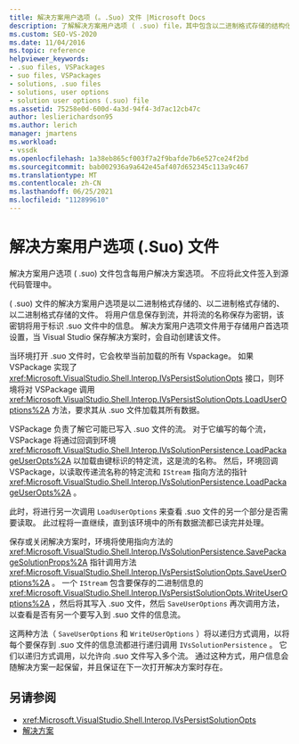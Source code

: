 ```yaml
---
title: 解决方案用户选项 (。.Suo) 文件 |Microsoft Docs
description: 了解解决方案用户选项 ( .suo) file，其中包含以二进制格式存储的结构化存储文件中的每用户解决方案选项。
ms.custom: SEO-VS-2020
ms.date: 11/04/2016
ms.topic: reference
helpviewer_keywords:
- .suo files, VSPackages
- suo files, VSPackages
- solutions, .suo files
- solutions, user options
- solution user options (.suo) file
ms.assetid: 75258e0d-600d-4a3d-94f4-3d7ac12cb47c
author: leslierichardson95
ms.author: lerich
manager: jmartens
ms.workload:
- vssdk
ms.openlocfilehash: 1a38eb865cf003f7a2f9bafde7b6e527ce24f2bd
ms.sourcegitcommit: bab002936a9a642e45af407d652345c113a9c467
ms.translationtype: MT
ms.contentlocale: zh-CN
ms.lasthandoff: 06/25/2021
ms.locfileid: "112899610"
---
```

# <a name="solution-user-options-suo-file"></a>解决方案用户选项 (.Suo) 文件
解决方案用户选项 ( .suo) 文件包含每用户解决方案选项。 不应将此文件签入到源代码管理中。

  ( .suo) 文件的解决方案用户选项是以二进制格式存储的、以二进制格式存储的、以二进制格式存储的文件。 将用户信息保存到流，并将流的名称保存为密钥，该密钥将用于标识 .suo 文件中的信息。 解决方案用户选项文件用于存储用户首选项设置，当 Visual Studio 保存解决方案时，会自动创建该文件。

 当环境打开 .suo 文件时，它会枚举当前加载的所有 Vspackage。 如果 VSPackage 实现了 <xref:Microsoft.VisualStudio.Shell.Interop.IVsPersistSolutionOpts> 接口，则环境将对 VSPackage 调用 <xref:Microsoft.VisualStudio.Shell.Interop.IVsPersistSolutionOpts.LoadUserOptions%2A> 方法，要求其从 .suo 文件加载其所有数据。

 VSPackage 负责了解它可能已写入 .suo 文件的流。 对于它编写的每个流，VSPackage 将通过回调到环境 <xref:Microsoft.VisualStudio.Shell.Interop.IVsSolutionPersistence.LoadPackageUserOpts%2A> 以加载由键标识的特定流，这是流的名称。 然后，环境回调 VSPackage，以读取传递流名称的特定流和 `IStream` 指向方法的指针 <xref:Microsoft.VisualStudio.Shell.Interop.IVsSolutionPersistence.LoadPackageUserOpts%2A> 。

 此时，将进行另一次调用 `LoadUserOptions` 来查看 .suo 文件的另一个部分是否需要读取。 此过程将一直继续，直到该环境中的所有数据流都已读完并处理。

 保存或关闭解决方案时，环境将使用指向方法的 <xref:Microsoft.VisualStudio.Shell.Interop.IVsSolutionPersistence.SavePackageSolutionProps%2A> 指针调用方法 <xref:Microsoft.VisualStudio.Shell.Interop.IVsPersistSolutionOpts.SaveUserOptions%2A> 。 一个 `IStream` 包含要保存的二进制信息的 <xref:Microsoft.VisualStudio.Shell.Interop.IVsPersistSolutionOpts.WriteUserOptions%2A> ，然后将其写入 .suo 文件，然后 `SaveUserOptions` 再次调用方法，以查看是否有另一个要写入到 .suo 文件的信息流。

 这两种方法（ `SaveUserOptions` 和 `WriteUserOptions` ）将以递归方式调用，以将每个要保存到 .suo 文件的信息流都进行递归调用 `IVsSolutionPersistence` 。 它们以递归方式调用，以允许向 .suo 文件写入多个流。 通过这种方式，用户信息会随解决方案一起保留，并且保证在下一次打开解决方案时存在。

## <a name="see-also"></a>另请参阅
- <xref:Microsoft.VisualStudio.Shell.Interop.IVsPersistSolutionOpts>
- [解决方案](../../extensibility/internals/solutions-overview.md)
